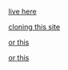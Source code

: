 [live here](https://ichingbalance.gr/en)

[cloning this site](https://design1.doctorsitecare.com/)

[or this](https://www.skinhair.gr/)

[or this](https://dr-christopoulos.de/el/)
